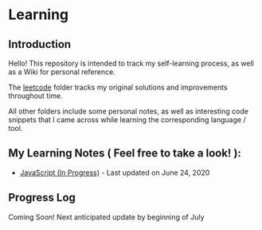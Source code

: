 <h1>Learning</h1>
<h2>Introduction</h2>
<p>Hello! This repository is intended to track my self-learning process, as well as a Wiki for personal reference.</p>
<p>The <a href="https://github.com/YiyueMaggieMao/learning/tree/master/leetcode">leetcode</a> folder
tracks my original solutions and improvements throughout time.</p>
<p>All other folders include some personal notes, as well as interesting code snippets that I came across while learning the corresponding language / tool.</p>
<h2>My Learning Notes ( Feel free to take a look! ):</h2>
<ul>
    <li><a href="https://github.com/YiyueMaggieMao/learning/blob/master/JavaScript/codecademy/notes.md">JavaScript (In Progress)</a> - Last updated on June 24, 2020</li>
</ul>
<h2>Progress Log</h2>
<p>Coming Soon! Next anticipated update by beginning of July</p>